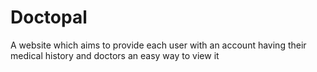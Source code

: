# Doctopal
A website which aims to provide each user with an account having their medical history and doctors an easy way to view it
